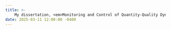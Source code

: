 ```yaml
---
title: >-
    My dissertation, <em>Monitoring and Control of Quantity-Quality Dynamics for Resilient Drinking Water Networks</em>, is not available open source. Access it <a href="https://ir.vanderbilt.edu/items/c49b5d69-a819-42d2-b7b5-4c6dcceac6a1" target="_blank">here</a> or on <a href="https://www.researchgate.net/publication/390542451_Monitoring_and_Control_of_Quantity-Quality_Dynamics_for_Resilient_Drinking_Water_Networks" target="_blank">ResearchGate</a>.
date: 2025-03-11 12:00:00 -0400
---
```

